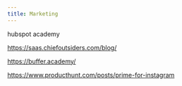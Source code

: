 ```yaml
---
title: Marketing
---
```



hubspot academy

https://saas.chiefoutsiders.com/blog/

https://buffer.academy/

https://www.producthunt.com/posts/prime-for-instagram
